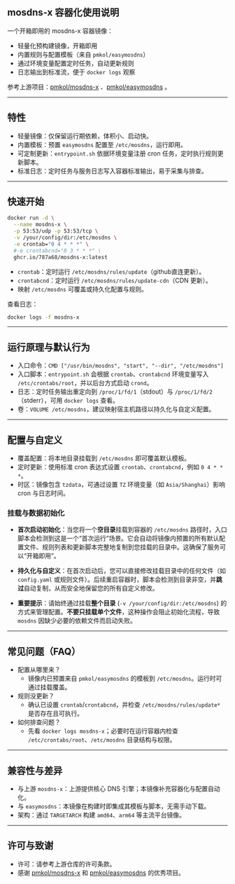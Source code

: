 ## mosdns-x 容器化使用说明

一个开箱即用的 mosdns-x 容器镜像：
- 轻量化预构建镜像，开箱即用
- 内置规则与配置模板（来自 `pmkol/easymosdns`）
- 通过环境变量配置定时任务，自动更新规则
- 日志输出到标准流，便于 `docker logs` 观察

参考上游项目：[pmkol/mosdns-x](https://github.com/pmkol/mosdns-x) 、[pmkol/easymosdns](https://github.com/pmkol/easymosdns) 。

---

## 特性

- 轻量镜像：仅保留运行期依赖，体积小、启动快。
- 内置模板：预置 `easymosdns` 配置至 `/etc/mosdns`，运行即用。
- 可定制更新：`entrypoint.sh` 依据环境变量注册 cron 任务，定时执行规则更新脚本。
- 标准日志：定时任务与服务日志写入容器标准输出，易于采集与排查。

---

## 快速开始

```sh
docker run -d \
  --name mosdns-x \
  -p 53:53/udp -p 53:53/tcp \
  -v /your/config/dir:/etc/mosdns \
  -e crontab="0 4 * * *" \
  #-e crontabcnd="0 3 * * *" \
  ghcr.io/787a68/mosdns-x:latest
```

- `crontab`：定时运行 `/etc/mosdns/rules/update`（github直连更新）。
- `crontabcnd`：定时运行 `/etc/mosdns/rules/update-cdn`（CDN 更新）。
- 映射 `/etc/mosdns` 可覆盖或持久化配置与规则。

查看日志：

```sh
docker logs -f mosdns-x
```

---

## 运行原理与默认行为

- 入口命令：`CMD ["/usr/bin/mosdns", "start", "--dir", "/etc/mosdns"]`
- 入口脚本：`entrypoint.sh` 会根据 `crontab`、`crontabcnd` 环境变量写入 `/etc/crontabs/root`，并以后台方式启动 `crond`。
- 日志：定时任务输出重定向到 `/proc/1/fd/1`（stdout）与 `/proc/1/fd/2`（stderr），可用 `docker logs` 查看。
- 卷：`VOLUME /etc/mosdns`，建议映射宿主机路径以持久化与自定义配置。

---

## 配置与自定义

- 覆盖配置：将本地目录挂载到 `/etc/mosdns` 即可覆盖默认模板。
- 定时更新：使用标准 cron 表达式设置 `crontab`、`crontabcnd`，例如 `0 4 * * *`。
- 时区：镜像包含 `tzdata`，可通过设置 `TZ` 环境变量（如 `Asia/Shanghai`）影响 cron 与日志时间。

### 挂载与数据初始化

- **首次启动初始化**：当您将一个**空目录**挂载到容器的 `/etc/mosdns` 路径时，入口脚本会检测到这是一个“首次运行”场景。它会自动将镜像内预置的所有默认配置文件、规则列表和更新脚本完整地复制到您挂载的目录中。这确保了服务可以“开箱即用”。

- **持久化与自定义**：在首次启动后，您可以直接修改挂载目录中的任何文件（如 `config.yaml` 或规则文件）。后续重启容器时，脚本会检测到目录非空，并**跳过**自动复制，从而安全地保留您的所有自定义修改。

- **重要提示**：请始终通过挂载**整个目录** (`-v /your/config/dir:/etc/mosdns`) 的方式来管理配置。**不要只挂载单个文件**，这种操作会阻止初始化流程，导致 `mosdns` 因缺少必要的依赖文件而启动失败。

---

## 常见问题（FAQ）

- 配置从哪里来？
  - 镜像内已预置来自 `pmkol/easymosdns` 的模板到 `/etc/mosdns`。运行时可通过挂载覆盖。
- 规则没更新？
  - 确认已设置 `crontab`/`crontabcnd`，并检查 `/etc/mosdns/rules/update*` 是否存在且可执行。
- 如何排查问题？
  - 先看 `docker logs mosdns-x`；必要时在运行容器内检查 `/etc/crontabs/root`、`/etc/mosdns` 目录结构与权限。

---

## 兼容性与差异

- 与上游 `mosdns-x`：上游提供核心 DNS 引擎；本镜像补充容器化与配置自动化。
- 与 `easymosdns`：本镜像在构建时即集成其模板与脚本，无需手动下载。
- 架构：通过 `TARGETARCH` 构建 `amd64`、`arm64` 等主流平台镜像。

---

## 许可与致谢

- 许可：请参考上游仓库的许可条款。
- 感谢 [pmkol/mosdns-x](https://github.com/pmkol/mosdns-x) 和 [pmkol/easymosdns](https://github.com/pmkol/easymosdns) 的优秀项目。

